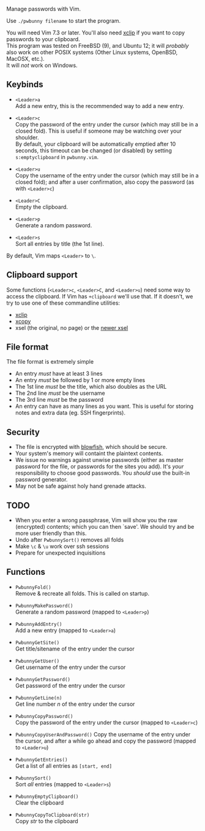 Manage passwords with Vim.

Use `./pwbunny filename` to start the program.

You will need Vim 7.3 or later. You'll also need [xclip][xclip] if you want to
copy passwords to your clipboard.  
This program was tested on FreeBSD (9), and Ubuntu 12; it will *probably* also
work on other POSIX systems (Other Linux systems, OpenBSD, MacOSX, etc.).  
It will *not* work on Windows.


Keybinds
--------
- `<Leader>a`  
Add a new entry, this is the recommended way to add a new entry.  

- `<Leader>c`  
Copy the password of the entry under the cursor (which may still be in a closed
fold). This is useful if someone may be watching over your shoulder.  
By default, your clipboard will be automatically emptied after 10 seconds, this
timeout can be changed (or disabled) by setting `s:emptyclipboard` in
`pwbunny.vim`.  

- `<Leader>u`  
Copy the username of the entry under the cursor (which may still be in a closed
fold); and after a user confirmation, also copy the password (as with
`<Leader>c`)  

- `<Leader>C`  
Empty the clipboard.  

- `<Leader>p`  
Generate a random password.  

- `<Leader>s`  
Sort all entries by title (the 1st line).

By default, Vim maps `<Leader>` to `\`.


Clipboard support
-----------------
Some functions (`<Leader>c`, `<Leader>C`, and `<Leader>u`) need some way to
access the clipboard. If Vim has `+clipboard` we'll use that. If it doesn't, we
try to use one of these commandline utilities:

- [xclip][xclip]
- [xcopy][xcopy]
- xsel (the original, no page) or the [newer xsel][xsel]


File format
-----------
The file format is extremely simple

- An entry *must* have at least 3 lines
- An entry *must* be followed by 1 or more empty lines
- The 1st line *must* be the title, which also doubles as the URL
- The 2nd line *must* be the username
- The 3rd line *must* be the password
- An entry can have as many lines as you want. This is useful for storing notes
  and extra data (eg. SSH fingerprints).


Security
--------
- The file is encrypted with [blowfish][blf], which should be secure.
- Your system's memory will containt the plaintext contents.
- We issue no warnings against unwise passwords (either as master password for
  the file, or passwords for the sites you add). It's *your* responsibility to
  choose good passwords. You *should* use the built-in password generator.
- May not be safe against holy hand grenade attacks.


TODO
----
- When you enter a wrong passphrase, Vim will show you the raw (encrypted)
  contents; which you can then `save'. We should try and be more user friendly
  than this.
- Undo after `PwbunnySort()` removes all folds
- Make `\c` & `\u` work over ssh sessions
- Prepare for unexpected inquisitions


Functions
---------
- `PwbunnyFold()`  
Remove & recreate all folds. This is called on startup.  

- `PwbunnyMakePassword()`  
Generate a random password (mapped to `<Leader>p`)  

- `PwbunnyAddEntry()`  
Add a new entry (mapped to `<Leader>a`)  

- `PwbunnyGetSite()`  
Get title/sitename of the entry under the cursor  

- `PwbunnyGetUser()`  
Get username of the entry under the cursor  

- `PwbunnyGetPassword()`  
Get password of the entry under the cursor  

- `PwbunnyGetLine(n)`  
Get line number *n* of the entry under the cursor  

- `PwbunnyCopyPassword()`  
Copy the password of the entry under the cursor (mapped to `<Leader>c`)  

- `PwbunnyCopyUserAndPassword()`
Copy the username of the entry under the cursor, and after a while go ahead and
copy the password (mapped to `<Leader>u`)  

- `PwbunnyGetEntries()`  
Get a list of all entries as `[start, end]`  

- `PwbunnySort()`  
Sort *all* entries (mapped to `<Leader>s`)  

- `PwbunnyEmptyClipboard()`  
Clear the clipboard

- `PwbunnyCopyToClipboard(str)`  
Copy *str* to the clipboard


[blf]: http://en.wikipedia.org/wiki/Blowfish_(cipher)
[xclip]: http://sourceforge.net/projects/xclip
[xsel]: http://www.vergenet.net/~conrad/software/xsel/
[xcopy]: http://www.chiark.greenend.org.uk/~sgtatham/utils/xcopy.html
